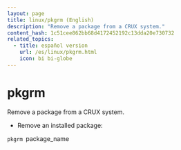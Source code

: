 ```yaml
---
layout: page
title: linux/pkgrm (English)
description: "Remove a package from a CRUX system."
content_hash: 1c51cee862bb68d4172452192c13dda20e730732
related_topics:
  - title: español version
    url: /es/linux/pkgrm.html
    icon: bi bi-globe
---
```

# pkgrm

Remove a package from a CRUX system.

- Remove an installed package:

`pkgrm `<span class="tldr-var badge badge-pill bg-dark-lm bg-white-dm text-white-lm text-dark-dm font-weight-bold">package_name</span>
